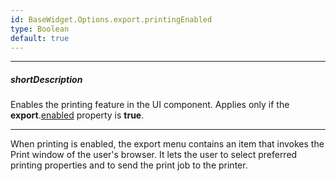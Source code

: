 ```yaml
---
id: BaseWidget.Options.export.printingEnabled
type: Boolean
default: true
---
```

---
##### shortDescription
Enables the printing feature in the UI component. Applies only if the **export**.[enabled](/api-reference/10%20UI%20Components/BaseWidget/1%20Configuration/export/enabled.md '{basewidgetpath}/Configuration/export#enabled') property is **true**.

---
When printing is enabled, the export menu contains an item that invokes the Print window of the user's browser. It lets the user to select preferred printing properties and to send the print job to the printer.